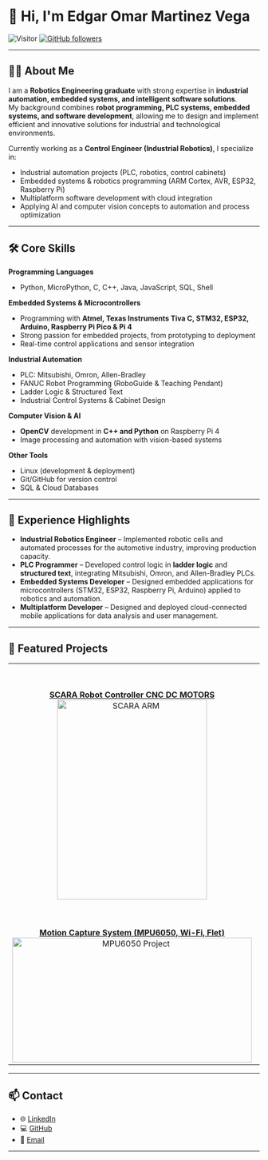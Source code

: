 # 👋 Hi, I'm Edgar Omar Martinez Vega  

![Visitor](https://visitor-badge.laobi.icu/badge?page_id=MemphisOmar.repoName) [![GitHub followers](https://img.shields.io/github/followers/MemphisOmar.svg?style=social&label=Follow)](https://github.com/MemphisOmar?tab=followers)  

---

## 👨‍💻 About Me  

I am a **Robotics Engineering graduate** with strong expertise in **industrial automation, embedded systems, and intelligent software solutions**.  
My background combines **robot programming, PLC systems, embedded systems, and software development**, allowing me to design and implement efficient and innovative solutions for industrial and technological environments.  

Currently working as a **Control Engineer (Industrial Robotics)**, I specialize in:  
- Industrial automation projects (PLC, robotics, control cabinets)  
- Embedded systems & robotics programming (ARM Cortex, AVR, ESP32, Raspberry Pi)  
- Multiplatform software development with cloud integration  
- Applying AI and computer vision concepts to automation and process optimization  

---

## 🛠️ Core Skills  

**Programming Languages**  
- Python, MicroPython, C, C++, Java, JavaScript, SQL, Shell  

**Embedded Systems & Microcontrollers**  
- Programming with **Atmel, Texas Instruments Tiva C, STM32, ESP32, Arduino, Raspberry Pi Pico & Pi 4**  
- Strong passion for embedded projects, from prototyping to deployment  
- Real-time control applications and sensor integration  

**Industrial Automation**  
- PLC: Mitsubishi, Omron, Allen-Bradley  
- FANUC Robot Programming (RoboGuide & Teaching Pendant)  
- Ladder Logic & Structured Text  
- Industrial Control Systems & Cabinet Design  

**Computer Vision & AI**  
- **OpenCV** development in **C++ and Python** on Raspberry Pi 4  
- Image processing and automation with vision-based systems  

**Other Tools**  
- Linux (development & deployment)  
- Git/GitHub for version control  
- SQL & Cloud Databases  

---

## 💼 Experience Highlights  

- **Industrial Robotics Engineer** – Implemented robotic cells and automated processes for the automotive industry, improving production capacity.  
- **PLC Programmer** – Developed control logic in **ladder logic** and **structured text**, integrating Mitsubishi, Omron, and Allen-Bradley PLCs.  
- **Embedded Systems Developer** – Designed embedded applications for microcontrollers (STM32, ESP32, Raspberry Pi, Arduino) applied to robotics and automation.  
- **Multiplatform Developer** – Designed and deployed cloud-connected mobile applications for data analysis and user management.  

---

## 📂 Featured Projects  

<p align="center">
  <table>
    <tr>
      <td align="center" width="50%">
        <a href="https://github.com/MemphisOmar/ROBOTIC_ARM_LASER_CNC_WITH_ENCODER-MOTORS">
          <b>SCARA Robot Controller CNC DC MOTORS</b>
        </a>  
        <br>
        <img width="300" height="400" alt="SCARA ARM" src="https://github.com/user-attachments/assets/d5094f06-508c-43d9-bc41-d8fc5604674e" />
      </td>
      <td align="center" width="60%">
        <a href="https://github.com/MemphisOmar/VoltiumApp">
          <b>Voltium App – Multiplatform Development</b>
        </a>  
        <br>
        <img width="350" height="500" alt="Voltium App" src="https://github.com/user-attachments/assets/f64f212f-0936-453b-9ce3-ba4b424835c2" />
      </td>
    </tr>
    <tr>
      <td align="center" width="50%">
        <a href="https://github.com/MemphisOmar/Captura-de-datos-de-movimiento-con-acelerometria">
          <b>Motion Capture System (MPU6050, Wi-Fi, Flet)</b>
        </a>  
        <br>
        <img width="480" height="250" alt="MPU6050 Project" src="https://github.com/user-attachments/assets/bf1552cf-6666-4246-a25b-dbf1eaa10516" />
      </td>
      <td align="center" width="50%">
        <a href="https://github.com/MemphisOmar/Karel_i10Fanuc_Draw_and_Scale">
          <b>Fanuc I10 – ARM Draw and Scale (KAREL)</b>
        </a>  
        <br>
        <img width="480" height="250" alt="FANUC I10" src="https://github.com/user-attachments/assets/27f6a9b2-66e7-4797-b82f-97549475c8ea" />
      </td>
    </tr>
  </table>
</p>

---

## 📫 Contact  

- 🌐 [LinkedIn](https://linkedin.com/in/edgaromarmartinezvega)  
- 💻 [GitHub](https://github.com/MemphisOmar)  
- 📧 [Email](mailto:edgaromarmartinezv@gmail.com)  

---
